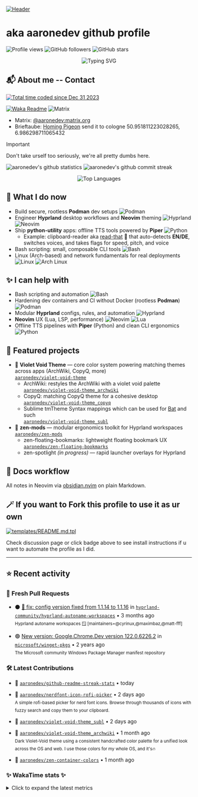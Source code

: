 [![Header](https://capsule-render.vercel.app/api?type=waving&color=0:1a0f2e,50:2d1b4e,100:1a0f2e&height=300&section=header&text=Oi,%20World!%20I'm%20Aaron&fontSize=70&fontColor=f0f0f5&animation=fadeIn&fontAlignY=38&desc=Linux%20enthusiast%20•%20Hyprland%20workflows%20•%20Neovim%20configs&descSize=20&descAlignY=55)](https://github.com/aaronedev)

# aka aaronedev github profile


![Profile views](https://komarev.com/ghpvc/?username=ahrwn&label=Profile%20views&color=7745bf&)
![GitHub followers](https://img.shields.io/github/followers/aaronedev?style=flat&logo=github&label=Followers&color=7c60d1)
![GitHub stars](https://img.shields.io/github/stars/aaronedev?style=flat&logo=github&label=Stars&color=fd7cff)

<p align="center">
  <img src="https://readme-typing-svg.demolab.com?font=Fira+Code&size=22&duration=3000&pause=1000&color=7C60D1&center=true&vCenter=true&multiline=false&repeat=true&width=600&lines=Linux+desktop+engineering;rootless+containers;Hyprland+workflows;Neovim+configs+%26+Themes" alt="Typing SVG" />
</p>

## 📬 About me -- Contact

<a href="https://wakatime.com/@018cc02c-e893-42e6-b1c7-48cb3ef3ccfe">
  <img
    src="https://wakatime.com/badge/user/018cc02c-e893-42e6-b1c7-48cb3ef3ccfe.svg?style=flat"
    alt="Total time coded since Dec 31 2023"
    style="filter: hue-rotate(90deg);" />
</a>

[![Waka Readme](https://github.com/aaronedev/aaronedev/actions/workflows/readme.yaml/badge.svg)](https://github.com/aaronedev/aaronedev/actions/workflows/readme.yaml)
![Matrix](https://img.shields.io/badge/Matrix-000000?style=flat&logo=matrix&logoColor=ffffff)

- Matrix: <a href="https://matrix.to/#/@aaronedev:matrix.org" target="_blank">@aaronedev:matrix.org</a>
- Brieftaube: <a href="https://de.wikipedia.org/wiki/Brieftaube" target="_blank">Homing Pigeon</a> send it to cologne 50.951811223028265, 6.986298711065432

> [!IMPORTANT]
> Don't take urself too seriously, we're all pretty dumbs here.

<div class="badges-githubstats">
  <img src="https://github-readme-stats.vercel.app/api?username=aaronedev&show_icons=true&hide_border=true&count_private=true&bg_color=111%2C082421%2C0D1117&title_color=7c60d1&text_color=f0f0f5&icon_color=319e8d&border_color=131313&border_radius=10" alt="aaronedev's github statistics" height="140" />
  <img src="https://github-readme-streak-stats.herokuapp.com/?user=aaronedev&hide_border=true&background=082421&border=131313&stroke=c7b8ff&ring=fd7cff&fire=fd0098&currStreakNum=c7b8ff&currStreakLabel=7c60d1&sideNums=c7b8ff&sideLabels=7c60d1&dates=f0f0f5&border_radius=10" alt="aaronedev's github commit streak" height="140" />
</div>

<p align="center">
  <img src="https://github-readme-stats.vercel.app/api/top-langs/?username=aaronedev&layout=compact&bg_color=0D1117&title_color=7c60d1&text_color=f0f0f5&hide_border=true&border_radius=10" alt="Top Languages" />
</p>

## 🔧 What I do now
- Build secure, rootless **Podman** dev setups ![Podman](https://img.shields.io/badge/Podman-7c60d1?style=flat&logo=podman&logoColor=ffffff)
- Engineer **Hyprland** desktop workflows and **Neovim** theming ![Hyprland](https://img.shields.io/badge/Hyprland-fd0098?style=flat&logo=hyprland&logoColor=ffffff) ![Neovim](https://img.shields.io/badge/Neovim-42ff97?style=flat&logo=neovim&logoColor=0b0b0b)
- Ship **python-utility** apps: offline TTS tools powered by **Piper** ![Python](https://img.shields.io/badge/Python-319e8d?style=flat&logo=python&logoColor=ffffff)
  - Example: clipboard-reader aka [read-that](https://github.com/aaronedev/read-that) 📢
 that auto-detects **EN/DE**, switches voices, and takes flags for speed, pitch, and voice
- Bash scripting: small, composable CLI tools ![Bash](https://img.shields.io/badge/Bash-fd0098?style=flat&logo=gnu-bash&logoColor=ffffff)
- Linux (Arch-based) and network fundamentals for real deployments ![Linux](https://img.shields.io/badge/Linux-00fff9?style=flat&logo=linux&logoColor=0b0b0b) ![Arch Linux](https://img.shields.io/badge/Arch_Linux-29adff?style=flat&logo=arch-linux&logoColor=ffffff)

## ✨ I can help with
- Bash scripting and automation ![Bash](https://img.shields.io/badge/Bash-fd0098?style=flat&logo=gnu-bash&logoColor=ffffff)
- Hardening dev containers and CI without Docker (rootless **Podman**) ![Podman](https://img.shields.io/badge/Podman-7c60d1?style=flat&logo=podman&logoColor=ffffff)
- Modular **Hyprland** configs, rules, and automation ![Hyprland](https://img.shields.io/badge/Hyprland-fd0098?style=flat&logo=hyprland&logoColor=ffffff)
- **Neovim** UX (Lua, LSP, performance) ![Neovim](https://img.shields.io/badge/Neovim-42ff97?style=flat&logo=neovim&logoColor=0b0b0b) ![Lua](https://img.shields.io/badge/Lua-42ff97?style=flat&logo=lua&logoColor=0b0b0b)
- Offline TTS pipelines with **Piper** (Python) and clean CLI ergonomics ![Python](https://img.shields.io/badge/Python-319e8d?style=flat&logo=python&logoColor=ffffff)

## 🌟 Featured projects
- 🎨 **Violet Void Theme** — core color system powering matching themes across apps (ArchWiki, CopyQ, more)\
  [`aaronedev/violet-void-theme`](https://github.com/aaronedev/violet-void-theme)
  - ArchWiki: restyles the ArchWiki with a violet void palette\
    [`aaronedev/violet-void-theme_archwiki`](https://github.com/aaronedev/violet-void-theme_archwiki)
  - CopyQ: matching CopyQ theme for a cohesive desktop\
    [`aaronedev/violet-void-theme_copyq`](https://github.com/aaronedev/violet-void-theme_copyq)
  - Sublime tmTheme Syntax mappings which can be used for [Bat](https://github.com/sharkdp/bat) and such\
    [`aaronedev/violet-void-theme_subl`](https://github.com/aaronedev/violet-void-theme_subl)
- 🧩 **zen-mods** — modular ergonomics toolkit for Hyprland workspaces\
  [`aaronedev/zen-mods`](https://github.com/aaronedev/zen-mods)
  - zen-floating-bookmarks: lightweight floating bookmark UX\
    [`aaronedev/zen-floating-bookmarks`](https://github.com/aaronedev/zen-floating-bookmarks)
  - zen-spotlight *(in progress)* — rapid launcher overlays for Hyprland

## 📝 Docs workflow
All notes in Neovim via [obsidian.nvim](https://github.com/obsidian-nvim/obsidian.nvim) on plain Markdown.


## 🪄 If you want to Fork this profile to use it as ur own

[![templates/README.md.tpl](https://img.shields.io/badge/templates-README.md.tpl-2ea44f?logo=github&labelColor=161b22)](https://github.com/aaronedev/aaronedev/discussions/7)

Check discussion page or click badge above to see install instructions if u want
to automate the profile as I did.

---

## ⭐ Recent activity



### 🔁 Fresh Pull Requests

- ⚫ [🐛 fix: config version fixed from 1.1.14 to 1.1.16](https://github.com/hyprland-community/hyprland-autoname-workspaces/pull/129) in [`hyprland-community/hyprland-autoname-workspaces`](https://github.com/hyprland-community/hyprland-autoname-workspaces) • 3 months ago\
  <sub>Hyprland autoname workspaces 🪟 [maintainers=@cyrinux,@maximbaz,@matt-fff] </sub>

- 🟢 [New version: Google.Chrome.Dev version 122.0.6226.2](https://github.com/microsoft/winget-pkgs/pull/133318) in [`microsoft/winget-pkgs`](https://github.com/microsoft/winget-pkgs) • 2 years ago\
  <sub>The Microsoft community Windows Package Manager manifest repository</sub>





### 🛠️ Latest Contributions

- 🔗 [`aaronedev/github-readme-streak-stats`](https://github.com/aaronedev/github-readme-streak-stats) • today

- 🔗 [`aaronedev/nerdfont-icon-rofi-picker`](https://github.com/aaronedev/nerdfont-icon-rofi-picker) • 2 days ago\
  <sub>A simple rofi-based picker for nerd font icons. Browse through thousands of icons with fuzzy search and copy them to your clipboard.</sub>

- 🔗 [`aaronedev/violet-void-theme_subl`](https://github.com/aaronedev/violet-void-theme_subl) • 2 days ago

- 🔗 [`aaronedev/violet-void-theme_archwiki`](https://github.com/aaronedev/violet-void-theme_archwiki) • 1 month ago\
  <sub>Dark Violet-Void theme using a consistent handcrafted color palette for a unified look across the OS and web. I use those colors for my whole OS, and it&#39;s🔥</sub>

- 🔗 [`aaronedev/zen-container-colors`](https://github.com/aaronedev/zen-container-colors) • 1 month ago



### ✨ WakaTime stats ✨
<details>
  <summary>Click to expand the latest metrics</summary>

<!--START_SECTION:waka-->
**🐱 My GitHub Data** 

> 📦 4.3 MB Used in GitHub's Storage 
 > 
> 🏆 5,125 Contributions in the Year 2025
 > 
> 💼 Opted to Hire
 > 
> 📜 26 Public Repositories 
 > 
> 🔑 99 Private Repositories 
 > 
**I'm an Early 🐤** 

```text
🌞 Morning                41 commits          ⬛⬛⬛⬛⬛⬜⬜⬜⬜⬜⬜⬜⬜⬜⬜⬜⬜⬜⬜⬜⬜⬜⬜⬜⬜   21.69 % 
🌆 Daytime                80 commits          ⬛⬛⬛⬛⬛⬛⬛⬛⬛⬛⬛⬜⬜⬜⬜⬜⬜⬜⬜⬜⬜⬜⬜⬜⬜   42.33 % 
🌃 Evening                29 commits          ⬛⬛⬛⬛⬜⬜⬜⬜⬜⬜⬜⬜⬜⬜⬜⬜⬜⬜⬜⬜⬜⬜⬜⬜⬜   15.34 % 
🌙 Night                  39 commits          ⬛⬛⬛⬛⬛⬜⬜⬜⬜⬜⬜⬜⬜⬜⬜⬜⬜⬜⬜⬜⬜⬜⬜⬜⬜   20.63 % 
```
📅 **I'm Most Productive on Monday** 

```text
Monday                   66 commits          ⬛⬛⬛⬛⬛⬛⬛⬛⬛⬜⬜⬜⬜⬜⬜⬜⬜⬜⬜⬜⬜⬜⬜⬜⬜   34.92 % 
Tuesday                  15 commits          ⬛⬛⬜⬜⬜⬜⬜⬜⬜⬜⬜⬜⬜⬜⬜⬜⬜⬜⬜⬜⬜⬜⬜⬜⬜   07.94 % 
Wednesday                36 commits          ⬛⬛⬛⬛⬛⬜⬜⬜⬜⬜⬜⬜⬜⬜⬜⬜⬜⬜⬜⬜⬜⬜⬜⬜⬜   19.05 % 
Thursday                 10 commits          ⬛⬜⬜⬜⬜⬜⬜⬜⬜⬜⬜⬜⬜⬜⬜⬜⬜⬜⬜⬜⬜⬜⬜⬜⬜   05.29 % 
Friday                   26 commits          ⬛⬛⬛⬜⬜⬜⬜⬜⬜⬜⬜⬜⬜⬜⬜⬜⬜⬜⬜⬜⬜⬜⬜⬜⬜   13.76 % 
Saturday                 6 commits           ⬛⬜⬜⬜⬜⬜⬜⬜⬜⬜⬜⬜⬜⬜⬜⬜⬜⬜⬜⬜⬜⬜⬜⬜⬜   03.17 % 
Sunday                   30 commits          ⬛⬛⬛⬛⬜⬜⬜⬜⬜⬜⬜⬜⬜⬜⬜⬜⬜⬜⬜⬜⬜⬜⬜⬜⬜   15.87 % 
```


📊 **This Week I Spent My Time On** 

```text
🕑︎ Time Zone: Europe/Berlin

💬 Programming Languages: 
YAML                     5 hrs 45 mins       ⬛⬛⬛⬛⬜⬜⬜⬜⬜⬜⬜⬜⬜⬜⬜⬜⬜⬜⬜⬜⬜⬜⬜⬜⬜   16.65 % 
Markdown                 4 hrs 23 mins       ⬛⬛⬛⬜⬜⬜⬜⬜⬜⬜⬜⬜⬜⬜⬜⬜⬜⬜⬜⬜⬜⬜⬜⬜⬜   12.68 % 
Smarty                   4 hrs 5 mins        ⬛⬛⬛⬜⬜⬜⬜⬜⬜⬜⬜⬜⬜⬜⬜⬜⬜⬜⬜⬜⬜⬜⬜⬜⬜   11.83 % 
Lua                      4 hrs               ⬛⬛⬛⬜⬜⬜⬜⬜⬜⬜⬜⬜⬜⬜⬜⬜⬜⬜⬜⬜⬜⬜⬜⬜⬜   11.61 % 
hyprlang                 2 hrs 5 mins        ⬛⬛⬜⬜⬜⬜⬜⬜⬜⬜⬜⬜⬜⬜⬜⬜⬜⬜⬜⬜⬜⬜⬜⬜⬜   06.06 % 

🔥 Editors: 
Neovim                   34 hrs 34 mins      ⬛⬛⬛⬛⬛⬛⬛⬛⬛⬛⬛⬛⬛⬛⬛⬛⬛⬛⬛⬛⬛⬛⬛⬛⬛   100.00 % 
Android Studio           0 secs              ⬜⬜⬜⬜⬜⬜⬜⬜⬜⬜⬜⬜⬜⬜⬜⬜⬜⬜⬜⬜⬜⬜⬜⬜⬜   00.00 % 

🐱‍💻 Projects: 
dotfiles                 16 hrs 39 mins      ⬛⬛⬛⬛⬛⬛⬛⬛⬛⬛⬛⬛⬜⬜⬜⬜⬜⬜⬜⬜⬜⬜⬜⬜⬜   48.16 % 
aaronedev                9 hrs 47 mins       ⬛⬛⬛⬛⬛⬛⬛⬜⬜⬜⬜⬜⬜⬜⬜⬜⬜⬜⬜⬜⬜⬜⬜⬜⬜   28.30 % 
Unknown Project          2 hrs 50 mins       ⬛⬛⬜⬜⬜⬜⬜⬜⬜⬜⬜⬜⬜⬜⬜⬜⬜⬜⬜⬜⬜⬜⬜⬜⬜   08.22 % 
cheatsheets              1 hr 53 mins        ⬛⬜⬜⬜⬜⬜⬜⬜⬜⬜⬜⬜⬜⬜⬜⬜⬜⬜⬜⬜⬜⬜⬜⬜⬜   05.47 % 
read-that                44 mins             ⬛⬜⬜⬜⬜⬜⬜⬜⬜⬜⬜⬜⬜⬜⬜⬜⬜⬜⬜⬜⬜⬜⬜⬜⬜   02.14 % 

💻 Operating System: 
Linux                    34 hrs 35 mins      ⬛⬛⬛⬛⬛⬛⬛⬛⬛⬛⬛⬛⬛⬛⬛⬛⬛⬛⬛⬛⬛⬛⬛⬛⬛   100.00 % 
```

**I Mostly Code in Shell** 

```text
Shell                    18 repos            ⬛⬛⬛⬛⬛⬛⬜⬜⬜⬜⬜⬜⬜⬜⬜⬜⬜⬜⬜⬜⬜⬜⬜⬜⬜   24.00 % 
HTML                     8 repos             ⬛⬛⬛⬜⬜⬜⬜⬜⬜⬜⬜⬜⬜⬜⬜⬜⬜⬜⬜⬜⬜⬜⬜⬜⬜   10.67 % 
Python                   4 repos             ⬛⬜⬜⬜⬜⬜⬜⬜⬜⬜⬜⬜⬜⬜⬜⬜⬜⬜⬜⬜⬜⬜⬜⬜⬜   05.33 % 
PHP                      2 repos             ⬛⬜⬜⬜⬜⬜⬜⬜⬜⬜⬜⬜⬜⬜⬜⬜⬜⬜⬜⬜⬜⬜⬜⬜⬜   02.67 % 
Stylus                   2 repos             ⬛⬜⬜⬜⬜⬜⬜⬜⬜⬜⬜⬜⬜⬜⬜⬜⬜⬜⬜⬜⬜⬜⬜⬜⬜   02.67 % 
```



**Timeline**

![Lines of Code chart](https://raw.githubusercontent.com/aaronedev/aaronedev/main/assets/bar_graph.png)


 Last Updated on 05/10/2025 21:06:44 UTC
<!--END_SECTION:waka-->

</details>
